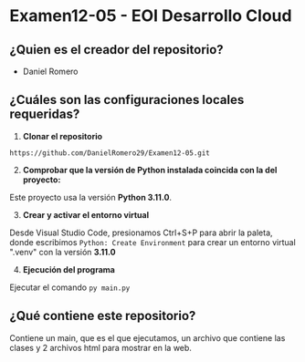# Examen12-05 - EOI Desarrollo Cloud

## ¿Quien es el creador del repositorio?

- Daniel Romero

## ¿Cuáles son las configuraciones locales requeridas?

1. **Clonar el repositorio**

```
https://github.com/DanielRomero29/Examen12-05.git
```

2. **Comprobar que la versión de Python instalada coincida con la del proyecto:**

Este proyecto usa la versión **Python 3.11.0**.

3. **Crear y activar el entorno virtual**

Desde Visual Studio Code, presionamos Ctrl+S+P para abrir la paleta, donde escribimos ```Python: Create Environment``` para crear un entorno virtual ".venv" con la versión **3.11.0**

4. **Ejecución del programa**

Ejecutar el comando ```py main.py```

## ¿Qué contiene este repositorio?

Contiene un main, que es el que ejecutamos, un archivo que contiene las clases y 2 archivos html para mostrar en la web.
